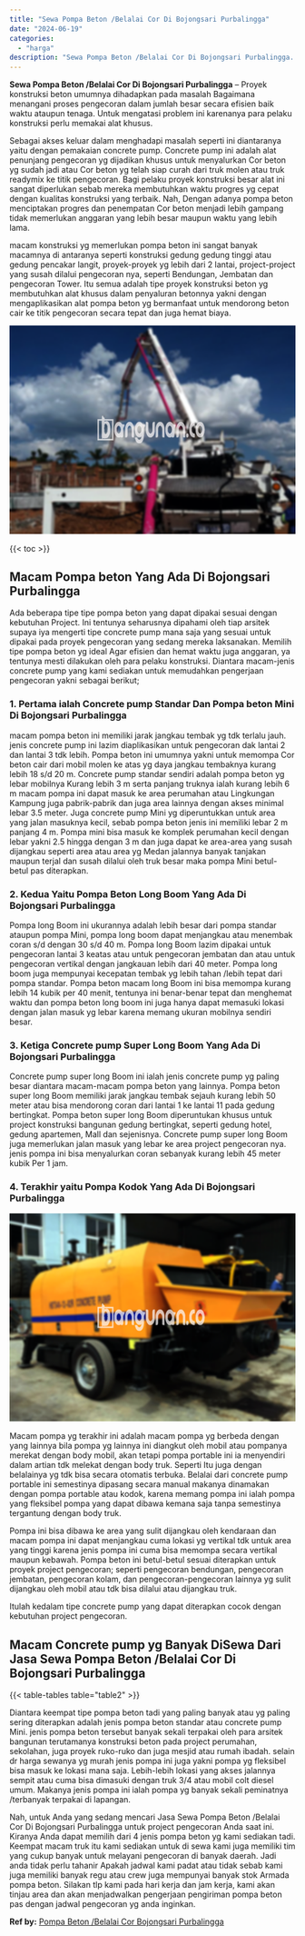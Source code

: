 ```yaml
---
title: "Sewa Pompa Beton /Belalai Cor Di Bojongsari Purbalingga"
date: "2024-06-19"
categories: 
  - "harga"
description: "Sewa Pompa Beton /Belalai Cor Di Bojongsari Purbalingga. Nah, untuk Anda yang sedang mencari Jasa Sewa Pompa Beton /Belalai Cor Di Bojongsari Purbalingga unt..."
---
```


**Sewa Pompa Beton /Belalai Cor Di Bojongsari Purbalingga** – Proyek konstruksi beton umumnya dihadapkan pada masalah Bagaimana menangani proses pengecoran dalam jumlah besar secara efisien baik waktu ataupun tenaga. Untuk mengatasi problem ini karenanya para pelaku konstruksi perlu memakai alat khusus.

Sebagai akses keluar dalam menghadapi masalah seperti ini diantaranya yaitu dengan pemakaian concrete pump. Concrete pump ini adalah alat penunjang pengecoran yg dijadikan khusus untuk menyalurkan Cor beton yg sudah jadi atau Cor beton yg telah siap curah dari truk molen atau truk readymix ke titik pengecoran. Bagi pelaku proyek konstruksi besar alat ini sangat diperlukan sebab mereka membutuhkan waktu progres yg cepat dengan kualitas konstruksi yang terbaik. Nah, Dengan adanya pompa beton menciptakan progres dan penempatan Cor beton menjadi lebih gampang tidak memerlukan anggaran yang lebih besar maupun waktu yang lebih lama.

macam konstruksi yg memerlukan pompa beton ini sangat banyak macamnya di antaranya seperti konstruksi gedung gedung tinggi atau gedung pencakar langit, proyek-proyek yg lebih dari 2 lantai, project-project yang susah dilalui pengecoran nya, seperti Bendungan, Jembatan dan pengecoran Tower. Itu semua adalah tipe proyek konstruksi beton yg membutuhkan alat khusus dalam penyaluran betonnya yakni dengan mengaplikasikan alat pompa beton yg bermanfaat untuk mendorong beton cair ke titik pengecoran secara tepat dan juga hemat biaya.

![Sewa Pompa Beton /Belalai Cor Di Bojongsari Purbalingga](/images/sewa-concrete-pump-04.png)

{{< toc >}}

## Macam Pompa beton Yang Ada Di Bojongsari Purbalingga

Ada beberapa tipe tipe pompa beton yang dapat dipakai sesuai dengan kebutuhan Project. Ini tentunya seharusnya dipahami oleh tiap arsitek supaya iya mengerti tipe concrete pump mana saja yang sesuai untuk dipakai pada proyek pengecoran yang sedang mereka laksanakan. Memilih tipe pompa beton yg ideal Agar efisien dan hemat waktu juga anggaran, ya tentunya mesti dilakukan oleh para pelaku konstruksi. Diantara macam-jenis concrete pump yang kami sediakan untuk memudahkan pengerjaan pengecoran yakni sebagai berikut;

### 1\. Pertama ialah Concrete pump Standar Dan Pompa beton Mini Di Bojongsari Purbalingga

macam pompa beton ini memiliki jarak jangkau tembak yg tdk terlalu jauh. jenis concrete pump ini lazim diaplikasikan untuk pengecoran dak lantai 2 dan lantai 3 tdk lebih. Pompa beton ini umumnya yakni untuk memompa Cor beton cair dari mobil molen ke atas yg daya jangkau tembaknya kurang lebih 18 s/d 20 m. Concrete pump standar sendiri adalah pompa beton yg lebar mobilnya Kurang lebih 3 m serta panjang truknya ialah kurang lebih 6 m macam pompa ini dapat masuk ke area perumahan atau Lingkungan Kampung juga pabrik-pabrik dan juga area lainnya dengan akses minimal lebar 3.5 meter. Juga concrete pump Mini yg diperuntukkan untuk area yang jalan masuknya kecil, sebab pompa beton jenis ini memiliki lebar 2 m panjang 4 m. Pompa mini bisa masuk ke komplek perumahan kecil dengan lebar yakni 2.5 hingga dengan 3 m dan juga dapat ke area-area yang susah dijangkau seperti area atau area yg Medan jalannya banyak tanjakan maupun terjal dan susah dilalui oleh truk besar maka pompa Mini betul-betul pas diterapkan.

### 2\. Kedua Yaitu Pompa Beton Long Boom Yang Ada Di Bojongsari Purbalingga

Pompa long Boom ini ukurannya adalah lebih besar dari pompa standar ataupun pompa Mini, pompa long boom dapat menjangkau atau menembak coran s/d dengan 30 s/d 40 m. Pompa long Boom lazim dipakai untuk pengecoran lantai 3 keatas atau untuk pengecoran jembatan dan atau untuk pengecoran vertikal dengan jangkauan lebih dari 40 meter. Pompa long boom juga mempunyai kecepatan tembak yg lebih tahan /lebih tepat dari pompa standar. Pompa beton macam long Boom ini bisa memompa kurang lebih 14 kubik per 40 menit, tentunya ini benar-benar tepat dan menghemat waktu dan pompa beton long boom ini juga hanya dapat memasuki lokasi dengan jalan masuk yg lebar karena memang ukuran mobilnya sendiri besar.

### 3\. Ketiga Concrete pump Super Long Boom Yang Ada Di Bojongsari Purbalingga

Concrete pump super long Boom ini ialah jenis concrete pump yg paling besar diantara macam-macam pompa beton yang lainnya. Pompa beton super long Boom memiliki jarak jangkau tembak sejauh kurang lebih 50 meter atau bisa mendorong coran dari lantai 1 ke lantai 11 pada gedung bertingkat. Pompa beton super long Boom diperuntukan khusus untuk project konstruksi bangunan gedung bertingkat, seperti gedung hotel, gedung apartemen, Mall dan sejenisnya. Concrete pump super long Boom juga memerlukan jalan masuk yang lebar ke area project pengecoran nya. jenis pompa ini bisa menyalurkan coran sebanyak kurang lebih 45 meter kubik Per 1 jam.

### 4\. Terakhir yaitu Pompa Kodok Yang Ada Di Bojongsari Purbalingga

![Sewa Pompa Beton /Belalai Cor Di Bojongsari Purbalingga](/images/sewa-concrete-pump-08.png)

Macam pompa yg terakhir ini adalah macam pompa yg berbeda dengan yang lainnya bila pompa yg lainnya ini diangkut oleh mobil atau pompanya merekat dengan body mobil, akan tetapi pompa portable ini ia menyendiri dalam artian tdk melekat dengan body truk. Seperti Itu juga dengan belalainya yg tdk bisa secara otomatis terbuka. Belalai dari concrete pump portable ini semestinya dipasang secara manual makanya dinamakan dengan pompa portable atau kodok, karena memang pompa ini ialah pompa yang fleksibel pompa yang dapat dibawa kemana saja tanpa semestinya tergantung dengan body truk.

Pompa ini bisa dibawa ke area yang sulit dijangkau oleh kendaraan dan macam pompa ini dapat menjangkau cuma lokasi yg vertikal tdk untuk area yang tinggi karena jenis pompa ini cuma bisa memompa secara vertikal maupun kebawah. Pompa beton ini betul-betul sesuai diterapkan untuk proyek project pengecoran; seperti pengecoran bendungan, pengecoran jembatan, pengecoran kolam, dan pengecoran-pengecoran lainnya yg sulit dijangkau oleh mobil atau tdk bisa dilalui atau dijangkau truk.

Itulah kedalam tipe concrete pump yang dapat diterapkan cocok dengan kebutuhan project pengecoran.

## Macam Concrete pump yg Banyak DiSewa Dari Jasa Sewa Pompa Beton /Belalai Cor Di Bojongsari Purbalingga

{{< table-tables table="table2" >}}

Diantara keempat tipe pompa beton tadi yang paling banyak atau yg paling sering diterapkan adalah jenis pompa beton standar atau concrete pump Mini. jenis pompa beton tersebut banyak sekali terpakai oleh para arsitek bangunan terutamanya konstruksi beton pada project perumahan, sekolahan, juga proyek ruko-ruko dan juga mesjid atau rumah ibadah. selain dr harga sewanya yg murah jenis pompa ini juga yakni pompa yg fleksibel bisa masuk ke lokasi mana saja. Lebih-lebih lokasi yang akses jalannya sempit atau cuma bisa dimasuki dengan truk 3/4 atau mobil colt diesel umum. Makanya jenis pompa ini ialah pompa yg banyak sekali peminatnya /terbanyak terpakai di lapangan.

Nah, untuk Anda yang sedang mencari Jasa Sewa Pompa Beton /Belalai Cor Di Bojongsari Purbalingga untuk project pengecoran Anda saat ini. Kiranya Anda dapat memilih dari 4 jenis pompa beton yg kami sediakan tadi. Keempat macam truk itu kami sediakan untuk di sewa kami juga memiliki tim yang cukup banyak untuk melayani pengecoran di banyak daerah. Jadi anda tidak perlu tahanir Apakah jadwal kami padat atau tidak sebab kami juga memiliki banyak regu atau crew juga mempunyai banyak stok Armada pompa beton. Silakan tlp kami pada hari kerja dan jam kerja, kami akan tinjau area dan akan menjadwalkan pengerjaan pengiriman pompa beton pas dengan jadwal pengecoran yg anda inginkan.

**Ref by:** [Pompa Beton /Belalai Cor Bojongsari Purbalingga](https://id.wikipedia.org/wiki/Pompa)
